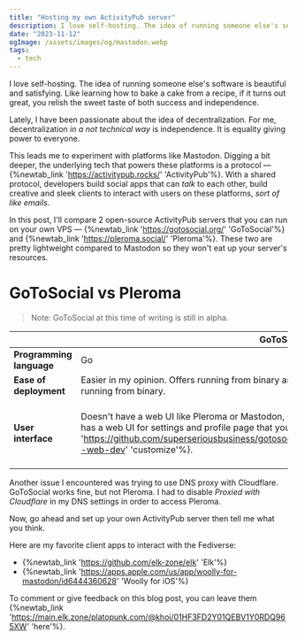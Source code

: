 ```yaml
---
title: "Hosting my own ActivityPub server"
description: I love self-hosting. The idea of running someone else's software is beautiful and satisfying. Like learning how to bake a cake from a recipe, if it turns out great, you relish the sweet taste of both success and independence
date: "2023-11-12"
ogImage: /assets/images/og/mastodon.webp
tags:
  - tech
---
```


I love self-hosting. The idea of running someone else's software is beautiful and satisfying. Like learning how to bake a cake from a recipe, if it turns out great, you relish the sweet taste of both success and independence.

Lately, I have been passionate about the idea of decentralization. For me, decentralization _in a not technical way_ is independence. It is equality giving power to everyone.

This leads me to experiment with platforms like Mastodon. Digging a bit deeper, the underlying tech that powers these platforms is a protocol &mdash; {%newtab_link 'https://activitypub.rocks/' 'ActivityPub'%}. With a shared protocol, developers build social apps that can _talk_ to each other, build creative and sleek clients to interact with users on these platforms, _sort of like emails_.

In this post, I'll compare 2 open-source ActivityPub servers that you can run on your own VPS &mdash; {%newtab_link 'https://gotosocial.org/' 'GoToSocial'%} and {%newtab_link 'https://pleroma.social/' 'Pleroma'%}. These two are pretty lightweight compared to Mastodon so they won't eat up your server's resources.

# GoToSocial vs Pleroma

> Note: GoToSocial at this time of writing is still in alpha.

|                          | GoToSocial                                                                                                                                                                                                                                                                               | Pleroma                                                                                                                                                                                                                        |
| ------------------------ | ---------------------------------------------------------------------------------------------------------------------------------------------------------------------------------------------------------------------------------------------------------------------------------------- | ------------------------------------------------------------------------------------------------------------------------------------------------------------------------------------------------------------------------------ |
| **Programming language** | Go                                                                                                                                                                                                                                                                                       | Elixir                                                                                                                                                                                                                         |
| **Ease of deployment**   | Easier in my opinion. Offers running from binary and Docker. However, you can customize more if running from binary.                                                                                                                                                                     | Has more compilation steps.                                                                                                                                                                                                    |
| **User interface**       | Doesn't have a web UI like Pleroma or Mastodon, so you'll have to look for a web client. It only has a web UI for settings and profile page that you can {%newtab_link 'https://github.com/superseriousbusiness/gotosocial/blob/main/CONTRIBUTING.md#stylesheet--web-dev' 'customize'%}. | Has its own web UI and you can {%newtab_link 'https://docs-develop.pleroma.social/frontend/HACKING/#replacing-your-instances-frontend-with-custom-fe-build' 'customize'%} it. However, it's hard to maintain, not recommended. |

Another issue I encountered was trying to use DNS proxy with Cloudflare. GoToSocial works fine, but not Pleroma. I had to disable _Proxied with Cloudflare_ in my DNS settings in order to access Pleroma.

Now, go ahead and set up your own ActivityPub server then tell me what you think.

Here are my favorite client apps to interact with the Fediverse:

- {%newtab_link 'https://github.com/elk-zone/elk' 'Elk'%}
- {%newtab_link 'https://apps.apple.com/us/app/woolly-for-mastodon/id6444360628' 'Woolly for iOS'%}

To comment or give feedback on this blog post, you can leave them {%newtab_link 'https://main.elk.zone/platopunk.com/@khoi/01HF3FD2Y01QEBV1Y0RDQ965XW' 'here'%}.
